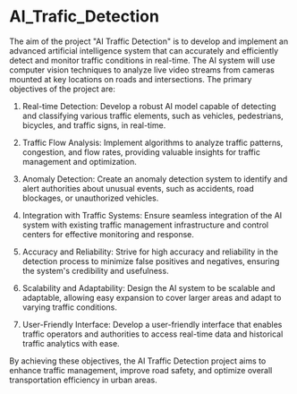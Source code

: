 # AI_Trafic_Detection

The aim of the project "AI Traffic Detection" is to develop and implement an advanced artificial intelligence system that can accurately and efficiently detect and monitor traffic conditions in real-time. The AI system will use computer vision techniques to analyze live video streams from cameras mounted at key locations on roads and intersections. The primary objectives of the project are:

1. Real-time Detection: Develop a robust AI model capable of detecting and classifying various traffic elements, such as vehicles, pedestrians, bicycles, and traffic signs, in real-time.

2. Traffic Flow Analysis: Implement algorithms to analyze traffic patterns, congestion, and flow rates, providing valuable insights for traffic management and optimization.

3. Anomaly Detection: Create an anomaly detection system to identify and alert authorities about unusual events, such as accidents, road blockages, or unauthorized vehicles.

4. Integration with Traffic Systems: Ensure seamless integration of the AI system with existing traffic management infrastructure and control centers for effective monitoring and response.

5. Accuracy and Reliability: Strive for high accuracy and reliability in the detection process to minimize false positives and negatives, ensuring the system's credibility and usefulness.

6. Scalability and Adaptability: Design the AI system to be scalable and adaptable, allowing easy expansion to cover larger areas and adapt to varying traffic conditions.

7. User-Friendly Interface: Develop a user-friendly interface that enables traffic operators and authorities to access real-time data and historical traffic analytics with ease.

By achieving these objectives, the AI Traffic Detection project aims to enhance traffic management, improve road safety, and optimize overall transportation efficiency in urban areas.
